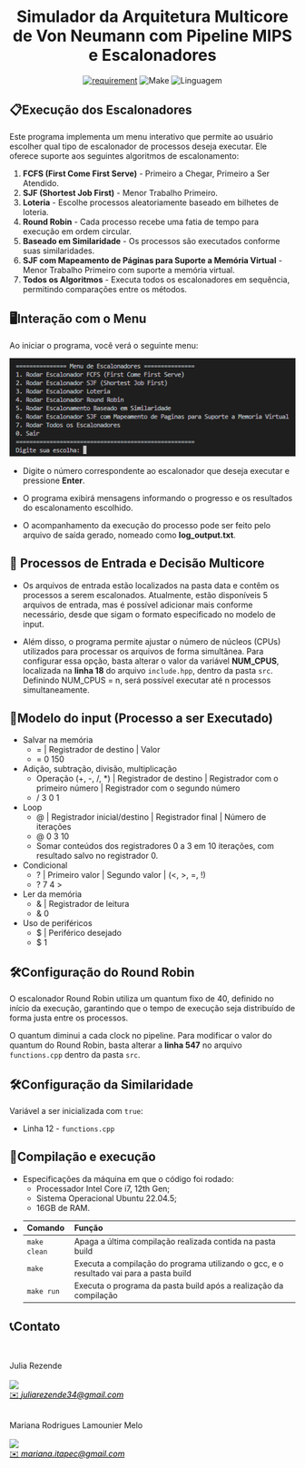 <h1 align="center" font-size="200em"><b>Simulador da Arquitetura Multicore de Von Neumann com Pipeline MIPS e Escalonadores</b></h1>

<div align = "center" >
<!-- imagem -->

[![requirement](https://img.shields.io/badge/IDE-Visual%20Studio%20Code-informational)](https://code.visualstudio.com/docs/?dv=linux64_deb)
![Make](https://img.shields.io/badge/Compilacao-Make-orange)
![Linguagem](https://img.shields.io/badge/Linguagem-C%2B%2B-blue)
</div>


## 📋Execução dos Escalonadores

Este programa implementa um menu interativo que permite ao usuário escolher qual tipo de escalonador de processos deseja executar. Ele oferece suporte aos seguintes algoritmos de escalonamento:

1. **FCFS (First Come First Serve)** - Primeiro a Chegar, Primeiro a Ser Atendido.
2. **SJF (Shortest Job First)** - Menor Trabalho Primeiro.
3. **Loteria** - Escolhe processos aleatoriamente baseado em bilhetes de loteria.
4. **Round Robin** - Cada processo recebe uma fatia de tempo para execução em ordem circular.
5. **Baseado em Similaridade** - Os processos são executados conforme suas similaridades. 
6. **SJF com Mapeamento de Páginas para Suporte a Memória Virtual** -  Menor Trabalho Primeiro com suporte a memória virtual.
7. **Todos os Algoritmos** - Executa todos os escalonadores em sequência, permitindo comparações entre os métodos.


## 🖥️Interação com o Menu
Ao iniciar o programa, você verá o seguinte menu:

![alt text](image.png)

- Digite o número correspondente ao escalonador que deseja executar e pressione **Enter**.

- O programa exibirá mensagens informando o progresso e os resultados do escalonamento escolhido.

- O acompanhamento da execução do processo pode ser feito pelo arquivo de saída gerado, nomeado como **log_output.txt**.

## 📂 Processos de Entrada e Decisão Multicore

- Os arquivos de entrada estão localizados na pasta data e contêm os processos a serem escalonados. Atualmente, estão disponíveis 5 arquivos de entrada, mas é possível adicionar mais conforme necessário, desde que sigam o formato especificado no modelo de input.

- Além disso, o programa permite ajustar o número de núcleos (CPUs) utilizados para processar os arquivos de forma simultânea. Para configurar essa opção, basta alterar o valor da variável **NUM_CPUS**, localizada na **linha 18** do arquivo `include.hpp`, dentro da pasta `src`. Definindo NUM_CPUS = n, será possível executar até n processos simultaneamente.

## 📝Modelo do input (Processo a ser Executado)

* Salvar na memória
  * = | Registrador de destino | Valor
  * = 0 150
* Adição, subtração, divisão, multiplicação
  * Operação (+, -, /, *) | Registrador de destino | Registrador com o primeiro número | Registrador com o segundo número
  * / 3 0 1
* Loop
  * @ | Registrador inicial/destino | Registrador final | Número de iterações
  * @ 0 3 10
  * Somar conteúdos dos registradores 0 a 3 em 10 iterações, com resultado salvo no registrador 0.
* Condicional
  * ? | Primeiro valor | Segundo valor | (<, >, =, !)
  * ? 7 4 >
* Ler da memória
  * & | Registrador de leitura
  * & 0
* Uso de periféricos
  * $ | Periférico desejado
  * $ 1

## 🛠️Configuração do Round Robin

O escalonador Round Robin utiliza um quantum fixo de 40, definido no início da execução, garantindo que o tempo de execução seja distribuído de forma justa entre os processos. 

O quantum diminui a cada clock no pipeline. Para modificar o valor do quantum do Round Robin, basta alterar a **linha 547** no arquivo `functions.cpp` dentro da pasta `src`.

## 🛠️Configuração da Similaridade

Variável a ser inicializada com `true`:
* Linha 12 - `functions.cpp`


## 👾Compilação e execução
* Especificações da máquina em que o código foi rodado:
  * Processador Intel Core i7, 12th Gen;
  * Sistema Operacional Ubuntu 22.04.5;
  * 16GB de RAM.
* | Comando                |  Função                                                                                           |                     
  | -----------------------| ------------------------------------------------------------------------------------------------- |
  |  `make clean`          | Apaga a última compilação realizada contida na pasta build                                        |
  |  `make`                | Executa a compilação do programa utilizando o gcc, e o resultado vai para a pasta build           |
  |  `make run`            | Executa o programa da pasta build após a realização da compilação                                 |


## 📞Contato

<div>
 <br><p align="justify"> Julia Rezende</p>
 <a href="https://t.me/juliarezende34">
 <img align="center" src="https://img.shields.io/badge/Telegram-2CA5E0?style=for-the-badge&logo=telegram&logoColor=white"/> 
 </div>
<a style="color:black" href="mailto:juliarezende34@gmail.com?subject=[GitHub]%20Source%20Dynamic%20Lists">
✉️ <i>juliarezende34@gmail.com</i>
</a>

<div>
 <br><p align="justify"> Mariana Rodrigues Lamounier Melo</p>
 <a href="https://t.me/MariRodriguess0">
 <img align="center" src="https://img.shields.io/badge/Telegram-2CA5E0?style=for-the-badge&logo=telegram&logoColor=white"/> 
 </div>
<a style="color:black" href="mailto:mariana.itapec@gmail.com?subject=[GitHub]%20Source%20Dynamic%20Lists">
✉️ <i>mariana.itapec@gmail.com</i>
</a>
